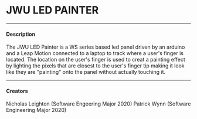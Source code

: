 # JWU LED PAINTER
---
#### Description
The JWU LED Painter is a WS series based led panel driven by an arduino and a Leap Motion connected to a laptop to track where a user's finger is located. The location on the user's finger is used to creat a painting effect by lighting the pixels that are closest to the user's finger tip making it look like they are "painting" onto the panel without actually touching it.

---
#### Creators
Nicholas Leighton (Software Engeering Major 2020)
Patrick Wynn (Software Engineering Major 2020)

